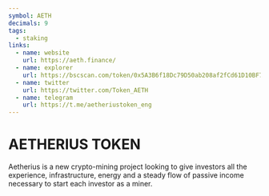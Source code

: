 ```yaml
---
symbol: AETH
decimals: 9
tags:
  - staking
links:
  - name: website
    url: https://aeth.finance/
  - name: explorer
    url: https://bscscan.com/token/0x5A3B6f18Dc79D50ab208af2fCd61D10BF7e4896F
  - name: twitter
    url: https://twitter.com/Token_AETH
  - name: telegram
    url: https://t.me/aetheriustoken_eng
---
```


# AETHERIUS TOKEN

Aetherius is a new crypto-mining project looking to give investors all the experience, infrastructure, energy and a steady flow of passive income necessary to start each investor as a miner.
